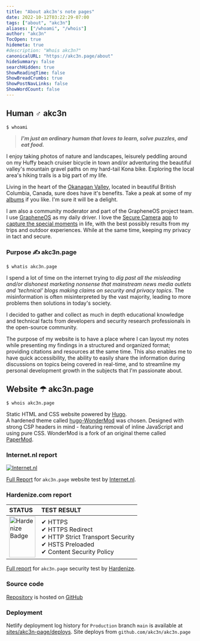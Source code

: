 ```yaml
---
title: "About akc3n's note pages"
date: 2022-10-12T03:22:29-07:00
tags: ["about", "akc3n"]
aliases: ["/whoami", "/whois"]
author: "akc3n"
TocOpen: true
hidemeta: true
#description: "Whois akc3n?"
canonicalURL: "https://akc3n.page/about"
hideSummary: false
searchHidden: true
ShowReadingTime: false
ShowBreadCrumbs: true
ShowPostNavLinks: false
ShowWordCount: false
---
```


## Human ♂ akc3n

`$ whoami`

> _**I'm just an ordinary human that loves to learn, solve puzzles, and eat food.**_  

I enjoy taking photos of nature and landscapes, leisurely peddling around on my Huffy beach cruiser bicycle in town and/or adventuring the beautiful valley's mountain gravel paths on my hard-tail Kona bike. Exploring the local area's hiking trails is a big part of my life. 

Living in the heart of the [Okanagan Valley](https://en.wikipedia.org/wiki/Okanagan), located in beautiful British Columbia, Canada, sure does have it's benefits. Take a peak at some of my [albums](https://www.flickr.com/photos/akc3n/albums) if you like. I'm sure it will be a delight.

I am also a community moderator and part of the GrapheneOS project team. I use [GrapheneOS](https://grapheneos.org) as my daily driver. I love the [Secure Camera](https://play.google.com/store/apps/details?id=app.grapheneos.camera.play&hl=en_CA&gl=US) [app](https://github.com/GrapheneOS/platform_external_Camera) to [capture the special moments](https://www.flickr.com/people/akc3n/) in life, with the best possibly results from my trips and outdoor experiences. While at the same time, keeping my privacy in tact and secure.


### Purpose ✍ akc3n.page

`$ whatis akc3n.page`   

I spend a lot of time on the internet trying to *dig past all the misleading and/or dishonest marketing nonsense that mainstream news media outlets and 'technical' blogs making claims on security and privacy topics*. The misinformation is often misinterpreted by the vast majority, leading to more problems then solutions in today's society.

I decided to gather and collect as much in depth educational knowledge and technical facts from developers and security research professionals in the open-source community.   

The purpose of my website is to have a place where I can layout my notes while presenting my findings in a structured and organized format; providing citations and resources at the same time. This also enables me to have quick accessibility, the ability to easily share the information during discussions on topics being covered in real-time, and to streamline my personal development growth in the subjects that I'm passionate about.

## Website ☂ akc3n.page

`$ whois akc3n.page`

Static HTML and CSS website powered by [Hugo](https://gohugo.io/).   
A hardened theme called [hugo-WonderMod](https://github.com/Wonderfall/hugo-WonderMod) was chosen. Designed with strong CSP headers in mind - featuring removal of inline JavaScript and using pure CSS. WonderMod is a fork of an original theme called [PaperMod](https://github.com/adityatelange/hugo-PaperMod).

### Internet.nl report

[![Internet.nl](https://internet.nl/static/embed-badge-websitetest.svg)](https://internet.nl)

[Full Report](https://internet.nl/site/akc3n.page/1736494/) for `akc3n.page` website test by [Internet.nl](https://internet.nl).

### Hardenize.com report

| STATUS | TEST RESULT |
| :--- | :--- |
| <a href="https://www.hardenize.com/report/akc3n.page?summary" target="_blank" referrerpolicy="origin" rel="noopener"><img referrerpolicy="origin" border="0" src="https://badge.hardenize.com/v2/images/hardenize-badge-akc3n.page.png" width="70" height="110" hspace="0" vspace="0" alt="Hardenize Badge"></a> | ✔ HTTPS <br> ✔ HTTPS Redirect <br> ✔ HTTP Strict Transport Security <br> ✔ HSTS Preloaded <br> ✔ Content Security Policy |

[Full report](https://www.hardenize.com/report/akc3n.page) for `akc3n.page` security test by [Hardenize](https://hardenize.com).

### Source code

[Repository](https://github.com/akc3n/akc3n.page/) is hosted on [GitHub](https://github.com)

### Deployment

Netlify deployment log history for `Production` branch `main` is available at [sites/akc3n-page/deploys](https://app.netlify.com/sites/akc3n-page/deploys). Site deploys from `github.com/akc3n/akc3n.page`